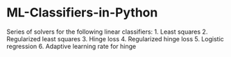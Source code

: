 # ML-Classifiers-in-Python
Series of solvers for the following linear classifiers:   1. Least squares 2. Regularized least squares 3. Hinge loss 4. Regularized hinge loss 5. Logistic regression 6. Adaptive learning rate for hinge
